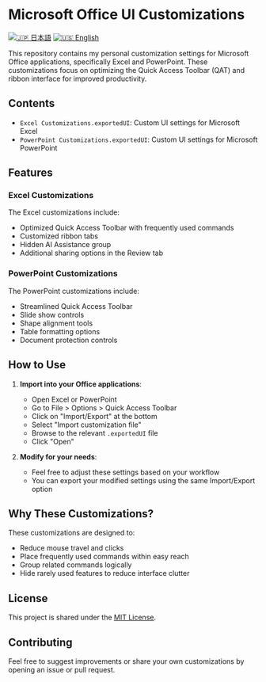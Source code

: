 # Microsoft Office UI Customizations

[![🇯🇵 日本語](https://img.shields.io/badge/%F0%9F%87%AF%F0%9F%87%B5-日本語-white)](./README.ja.md) [![🇺🇸 English](https://img.shields.io/badge/%F0%9F%87%BA%F0%9F%87%B8-English-white)](./README.md)

This repository contains my personal customization settings for Microsoft Office applications, specifically Excel and PowerPoint. These customizations focus on optimizing the Quick Access Toolbar (QAT) and ribbon interface for improved productivity.

## Contents

- `Excel Customizations.exportedUI`: Custom UI settings for Microsoft Excel
- `PowerPoint Customizations.exportedUI`: Custom UI settings for Microsoft PowerPoint

## Features

### Excel Customizations

The Excel customizations include:
- Optimized Quick Access Toolbar with frequently used commands
- Customized ribbon tabs
- Hidden AI Assistance group
- Additional sharing options in the Review tab

### PowerPoint Customizations

The PowerPoint customizations include:
- Streamlined Quick Access Toolbar
- Slide show controls
- Shape alignment tools
- Table formatting options
- Document protection controls

## How to Use

1. **Import into your Office applications**:
   - Open Excel or PowerPoint
   - Go to File > Options > Quick Access Toolbar
   - Click on "Import/Export" at the bottom
   - Select "Import customization file"
   - Browse to the relevant `.exportedUI` file
   - Click "Open"

2. **Modify for your needs**:
   - Feel free to adjust these settings based on your workflow
   - You can export your modified settings using the same Import/Export option

## Why These Customizations?

These customizations are designed to:
- Reduce mouse travel and clicks
- Place frequently used commands within easy reach
- Group related commands logically
- Hide rarely used features to reduce interface clutter

## License

This project is shared under the [MIT License](LICENSE).

## Contributing

Feel free to suggest improvements or share your own customizations by opening an issue or pull request.
